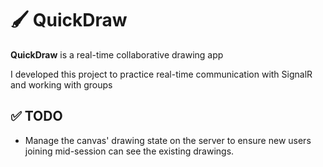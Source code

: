 # 🖌️ QuickDraw

**QuickDraw** is a real-time collaborative drawing app

I developed this project to practice real-time communication with SignalR and working with groups 

## ✅ TODO

- Manage the canvas' drawing state on the server to ensure new users joining mid-session can see the existing drawings.

